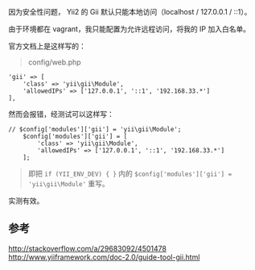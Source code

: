 因为安全性问题， Yii2 的 Gii 默认只能本地访问（localhost / 127.0.0.1 / ::1）。

由于环境都在 vagrant，我只能配置为允许远程访问，将我的 IP 加入白名单。

官方文档上是这样写的：

> config/web.php
```
'gii' => [
    'class' => 'yii\gii\Module',
    'allowedIPs' => ['127.0.0.1', '::1', '192.168.33.*']
],
```

然而会报错，经测试可以这样写：

```
// $config['modules']['gii'] = 'yii\gii\Module';
    $config['modules']['gii'] = [
        'class' => 'yii\gii\Module',
        'allowedIPs' => ['127.0.0.1', '::1', '192.168.33.*']
    ];
```

> 即把 `if (YII_ENV_DEV) { }` 内的 `$config['modules']['gii'] = 'yii\gii\Module'` 重写。

实测有效。


## 参考
<http://stackoverflow.com/a/29683092/4501478>
<http://www.yiiframework.com/doc-2.0/guide-tool-gii.html>